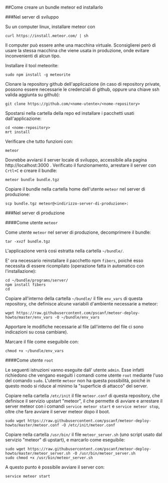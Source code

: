 ##Come creare un bundle meteor ed installarlo

###Nel server di sviluppo

Su un computer linux, installare meteor con

	curl https://install.meteor.com/ | sh

Il computer può essere anhe una macchina virtuale. Sconsiglierei
però di usare la stessa macchina che viene usata in produzione, onde
evitare inconvenienti di alcun tipo.

Installare il tool meteorite:

	sudo npm install -g meteorite

Clonare la repository github dell'applicazione (in caso di
repository private, possono essere necessarie le credenziali
di github, oppure una chiave ssh valida aggiunta su github):

	git clone https://github.com/<nome-utente>/<nome-repository>

Spostarsi nella cartella della repo ed installare i
pacchetti usati dall'applicazione:

	cd <nome-repository>
	mrt install

Verificare che tutto funzioni con:

	meteor

Dovrebbe avviarsi il server locale di sviluppo, accessibile
alla pagina http://localhost:3000 . Verificato il
funzionamento, arrestare il server con `Crtl+C` e creare il
bundle:

	meteor bundle bundle.tgz

Copiare il bundle nella cartella home dell'utente `meteor`
nel server di produzione:

	scp bundle.tgz meteor@<indirizzo-server-di-produzione>:

###Nel server di produzione

####Come utente `meteor`

Come utente `meteor` nel server di produzione, decomprimere
il bundle:

	tar -xvzf bundle.tgz

L'applicazione verrà così estratta nella cartella
`~/bundle/`.

E' ora necessario reinstallare il pacchetto npm `fibers`,
poiché esso necessita di essere ricompilato (operazione
fatta in automatico con l'installazione):

	cd ~/bundle/programs/server/
	npm install fibers
	cd

Copiare all'interno della cartella `~/bundle/` il file
`env_vars` di questa repository, che definisce alcune
variabili d'ambiente necessarie a meteor:

	wget https://raw.githubusercontent.com/pscanf/meteor-deploy-howto/master/env_vars -O ~/bundle/env_vars

Apportare le modifiche necessarie al file (all'interno del
file ci sono indicazioni su cosa cambiare).

Marcare il file come eseguibile con:

	chmod +x ~/bundle/env_vars

####Come utente `root`

Le seguenti istruzioni vanno eseguite dall' utente `admin`.
Esse infatti richiedono che vengano eseguiti i comandi come
utente `root` mediante l'uso del comando `sudo`. L'utente
`meteor` non ha questa possibilità, poiché in questo modo
si riduce al minimo la "superficie di attacco" del server.

Copiare nella cartella `/etc/init` il file `meteor.conf` di
questa repository, che definisce il servizio upstart
"meteor", il che permette di avviare e arrestare il server
meteor con i comandi `service meteor start` e `service
meteor stop`, oltre che fare avviare il server meteor dopo
il boot.

	sudo wget https://raw.githubusercontent.com/pscanf/meteor-deploy-howto/master/meteor.conf -O /etc/init/meteor.conf

Copiare nella cartella `/usr/bin/` il file
`meteor_server.sh` (uno script usato dal servizio "meteor"
di upstart), e marcarlo come eseguibile:

	sudo wget https://raw.githubusercontent.com/pscanf/meteor-deploy-howto/master/meteor_server.sh -O /usr/bin/meteor_server.sh
	sudo chmod +x /usr/bin/meteor_server.sh

A questo punto è possibile avviare il server con:

	service meteor start
